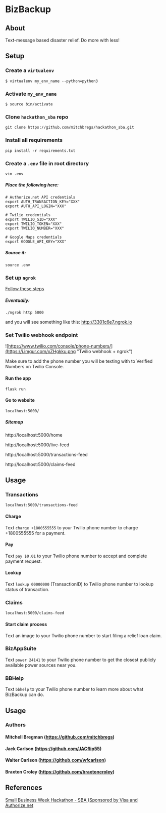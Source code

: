 # BizBackup

## About

Text-message based disaster relief. Do more with less!

## Setup

### Create a `virtualenv`
`$ virtualenv my_env_name --python=python3`


### Activate `my_env_name`
`$ source bin/activate`


### Clone `hackathon_sba` repo
`git clone https://github.com/mitchbregs/hackathon_sba.git`


### Install all requirements
`pip install -r requirements.txt`


### Create a `.env` file in root directory
 `vim .env`
 
##### Place the following here:
 ```
# Authorize.net API credentials
export AUTH_TRANSACTION_KEY="XXX"
export AUTH_API_LOGIN="XXX"

# Twilio credentials
export TWILIO_SID="XXX"
export TWILIO_TOKEN="XXX"
export TWILIO_NUMBER="XXX"

# Google Maps credentials
export GOOGLE_API_KEY="XXX"
 
 ```
 
##### Source it:
 `source .env`

### Set up `ngrok`
[Follow these steps](https://ngrok.com/)

##### Eventually:
`./ngrok http 5000`

and you will see something like this: http://3301c6e7.ngrok.io

### Set Twilio webhook endpoint

![https://www.twilio.com/console/phone-numbers/](https://i.imgur.com/xZHgkku.png "Twilio webhook + ngrok")

Make sure to add the phone number you will be texting with to Verified Numbers on Twilio Console.

#### Run the app

`flask run`

#### Go to website

`localhost:5000/`

##### Sitemap

http://localhost:5000/home

http://localhost:5000/live-feed

http://localhost:5000/transactions-feed

http://localhost:5000/claims-feed

## Usage

### Transactions

`localhost:5000/transactions-feed`

#### Charge

Text `charge +1800555555` to your Twilio phone number to charge +1800555555 for a payment.

#### Pay

Text `pay $0.01` to your Twilio phone number to accept and complete payment request.

#### Lookup

Text `lookup 00000000` (TransactionID) to Twilio phone number to lookup status of transaction.

### Claims

`localhost:5000/claims-feed`

#### Start claim process

Text an image to your Twilio phone number to start filing a relief loan claim.

### BizAppSuite

Text `power 24141` to your Twilio phone number to get the closest publicly available power sources near you.

### BBHelp

Text `bbhelp` to your Twilio phone number to learn more about what BizBackup can do.

## Usage

### Authors

#### Mitchell Bregman (https://github.com/mitchbregs)
#### Jack Carlson (https://github.com/JACflip55)
#### Walter Carlson (https://github.com/wfcarlson)
#### Braxton Croley (https://github.com/braxtoncroley)

## References

[Small Business Week Hackathon - SBA (Sponsored by Visa and Authorize.net](https://smallbizweek.hackathon.com/)


